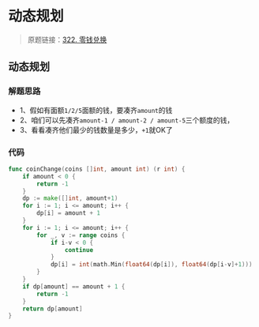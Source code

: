# 动态规划
> 原题链接：[322. 零钱兑换](https://leetcode-cn.com/problems/coin-change/)

## 动态规划
### 解题思路
* 1、假如有面额``1/2/5``面额的钱，要凑齐``amount``的钱
* 2、咱们可以先凑齐``amount-1 / amount-2 / amount-5``三个额度的钱，
* 3、看看凑齐他们最少的钱数量是多少，``+1``就OK了
### 代码
```go
func coinChange(coins []int, amount int) (r int) {
	if amount < 0 {
		return -1
	}
	dp := make([]int, amount+1)
	for i := 1; i <= amount; i++ {
		dp[i] = amount + 1
	}
	for i := 1; i <= amount; i++ {
		for _, v := range coins {
			if i-v < 0 {
				continue
			}
			dp[i] = int(math.Min(float64(dp[i]), float64(dp[i-v]+1)))
		}
	}
	if dp[amount] == amount + 1 {
		return -1
	}
	return dp[amount]
}
```
